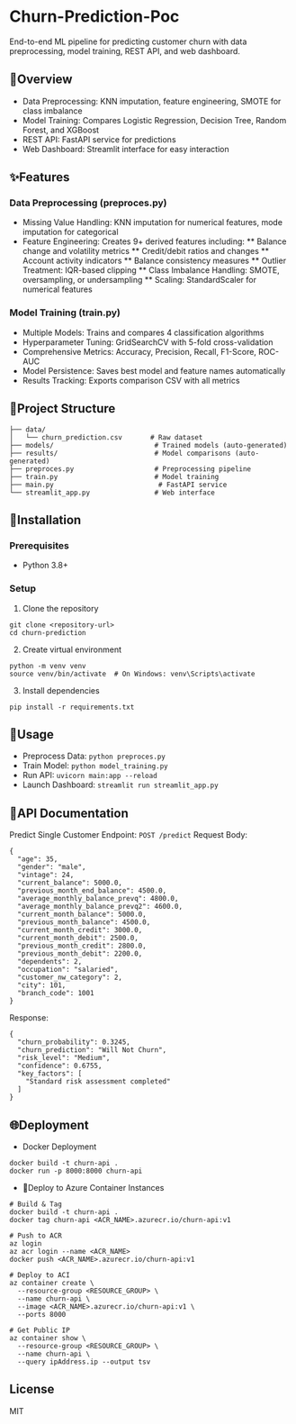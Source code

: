 # Churn-Prediction-Poc
End-to-end ML pipeline for predicting customer churn with data preprocessing, model training, REST API, and web dashboard.
## 🎯Overview
* Data Preprocessing: KNN imputation, feature engineering, SMOTE for class imbalance
* Model Training: Compares Logistic Regression, Decision Tree, Random Forest, and XGBoost
* REST API: FastAPI service for predictions
* Web Dashboard: Streamlit interface for easy interaction
## ✨Features
### Data Preprocessing (preproces.py)
* Missing Value Handling: KNN imputation for numerical features, mode imputation for categorical
* Feature Engineering: Creates 9+ derived features including:
** Balance change and volatility metrics
** Credit/debit ratios and changes
** Account activity indicators
** Balance consistency measures
** Outlier Treatment: IQR-based clipping
** Class Imbalance Handling: SMOTE, oversampling, or undersampling
** Scaling: StandardScaler for numerical features
### Model Training (train.py)
* Multiple Models: Trains and compares 4 classification algorithms
* Hyperparameter Tuning: GridSearchCV with 5-fold cross-validation
* Comprehensive Metrics: Accuracy, Precision, Recall, F1-Score, ROC-AUC
* Model Persistence: Saves best model and feature names automatically
* Results Tracking: Exports comparison CSV with all metrics
## 📁Project Structure
```
├── data/
│   └── churn_prediction.csv       # Raw dataset
├── models/                         # Trained models (auto-generated)
├── results/                        # Model comparisons (auto-generated)
├── preproces.py                    # Preprocessing pipeline
├── train.py                        # Model training
├── main.py                          # FastAPI service
└── streamlit_app.py                # Web interface
```
## 🔧Installation
### Prerequisites
* Python 3.8+
### Setup
1. Clone the repository
```
git clone <repository-url>
cd churn-prediction
```
2. Create virtual environment
```
python -m venv venv
source venv/bin/activate  # On Windows: venv\Scripts\activate
```
3. Install dependencies
```
pip install -r requirements.txt
```
## 🚀Usage
* Preprocess Data: `python preproces.py`
* Train Model: `python model_training.py`
* Run API: `uvicorn main:app --reload`
* Launch Dashboard: `streamlit run streamlit_app.py`
## 📡API Documentation
Predict Single Customer
Endpoint: `POST /predict`
Request Body:
```
{
  "age": 35,
  "gender": "male",
  "vintage": 24,
  "current_balance": 5000.0,
  "previous_month_end_balance": 4500.0,
  "average_monthly_balance_prevq": 4800.0,
  "average_monthly_balance_prevq2": 4600.0,
  "current_month_balance": 5000.0,
  "previous_month_balance": 4500.0,
  "current_month_credit": 3000.0,
  "current_month_debit": 2500.0,
  "previous_month_credit": 2800.0,
  "previous_month_debit": 2200.0,
  "dependents": 2,
  "occupation": "salaried",
  "customer_nw_category": 2,
  "city": 101,
  "branch_code": 1001
}
```
Response:
```
{
  "churn_probability": 0.3245,
  "churn_prediction": "Will Not Churn",
  "risk_level": "Medium",
  "confidence": 0.6755,
  "key_factors": [
    "Standard risk assessment completed"
  ]
}
```
## 🌐Deployment
* Docker Deployment
```
docker build -t churn-api .
docker run -p 8000:8000 churn-api
```
* 🚀Deploy to Azure Container Instances
```
# Build & Tag
docker build -t churn-api .
docker tag churn-api <ACR_NAME>.azurecr.io/churn-api:v1

# Push to ACR
az login
az acr login --name <ACR_NAME>
docker push <ACR_NAME>.azurecr.io/churn-api:v1

# Deploy to ACI
az container create \
  --resource-group <RESOURCE_GROUP> \
  --name churn-api \
  --image <ACR_NAME>.azurecr.io/churn-api:v1 \
  --ports 8000

# Get Public IP
az container show \
  --resource-group <RESOURCE_GROUP> \
  --name churn-api \
  --query ipAddress.ip --output tsv
```
## License 
MIT

